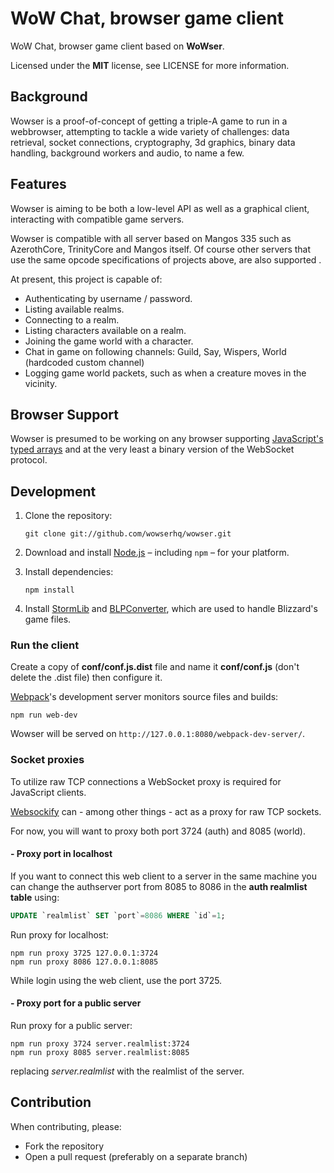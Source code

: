 # WoW Chat, browser game client

WoW Chat, browser game client based on **WoWser**.

Licensed under the **MIT** license, see LICENSE for more information.

## Background

Wowser is a proof-of-concept of getting a triple-A game to run in a webbrowser,
attempting to tackle a wide variety of challenges: data retrieval, socket
connections, cryptography, 3d graphics, binary data handling, background workers
and audio, to name a few.

## Features

Wowser is aiming to be both a low-level API as well as a graphical client,
interacting with compatible game servers.

Wowser is compatible with all server based on Mangos 335 such as AzerothCore, TrinityCore
and Mangos itself. Of course other servers that use the same opcode specifications of projects above, are also supported .


At present, this project is capable of:

- Authenticating by username / password.
- Listing available realms.
- Connecting to a realm.
- Listing characters available on a realm.
- Joining the game world with a character.
- Chat in game on following channels: Guild, Say, Wispers, World (hardcoded custom channel)
- Logging game world packets, such as when a creature moves in the vicinity.

## Browser Support

Wowser is presumed to be working on any browser supporting [JavaScript's typed
arrays] and at the very least a binary version of the WebSocket protocol.

## Development

1. Clone the repository:

   ```shell
   git clone git://github.com/wowserhq/wowser.git
   ```

2. Download and install [Node.js] – including `npm` – for your platform.

3. Install dependencies:

   ```shell
   npm install
   ```

4. Install [StormLib] and [BLPConverter], which are used to handle Blizzard's
   game files.

### Run the client

Create a copy of **conf/conf.js.dist** file and name it **conf/conf.js** (don't delete the .dist file)
then configure it.

[Webpack]'s development server monitors source files and builds:

```shell
npm run web-dev
```

Wowser will be served on `http://127.0.0.1:8080/webpack-dev-server/`.

### Socket proxies

To utilize raw TCP connections a WebSocket proxy is required for JavaScript
clients.

[Websockify] can - among other things - act as a proxy for raw TCP sockets.

For now, you will want to proxy both port 3724 (auth) and 8085 (world). 

#### - Proxy port in localhost

If you want to connect this web client to a server in the same machine you can change the authserver port from 8085 to 8086 in the  **auth realmlist table** using:
```SQL
UPDATE `realmlist` SET `port`=8086 WHERE `id`=1;
```

Run proxy for localhost:
```shell
npm run proxy 3725 127.0.0.1:3724
npm run proxy 8086 127.0.0.1:8085
```

While login using the web client, use the port 3725.

#### - Proxy port for a public server

Run proxy for a public server:
```shell
npm run proxy 3724 server.realmlist:3724
npm run proxy 8085 server.realmlist:8085
```
replacing *server.realmlist* with the realmlist of the server.


## Contribution

When contributing, please:

- Fork the repository
- Open a pull request (preferably on a separate branch)

[Babel]: https://babeljs.io/
[BLPConverter]: https://github.com/wowserhq/blizzardry#blp
[ES2015]: https://babeljs.io/docs/learn-es2015/
[Gulp]: http://gulpjs.com/
[JavaScript's typed arrays]: http://caniuse.com/#search=typed%20arrays
[Mocha]: http://mochajs.org/
[Node.js]: http://nodejs.org/#download
[StormLib]: https://github.com/wowserhq/blizzardry#mpq
[Websockify]: https://github.com/kanaka/websockify/
[soon™]: http://www.wowwiki.com/Soon
[webpack]: http://webpack.github.io/
